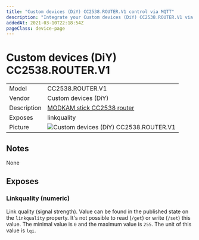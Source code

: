 ```yaml
---
title: "Custom devices (DiY) CC2538.ROUTER.V1 control via MQTT"
description: "Integrate your Custom devices (DiY) CC2538.ROUTER.V1 via Zigbee2MQTT with whatever smart home infrastructure you are using without the vendors bridge or gateway."
addedAt: 2021-03-10T22:18:54Z
pageClass: device-page
---
```


<!-- !!!! -->
<!-- ATTENTION: This file is auto-generated through docgen! -->
<!-- You can only edit the "## Notes"-Section till next h1 (#) or h2 heading (##). -->
<!-- Do NOT use h1 or h2 heading within "## Notes"-Section. -->
<!-- !!!! -->

# Custom devices (DiY) CC2538.ROUTER.V1

|     |     |
|-----|-----|
| Model | CC2538.ROUTER.V1  |
| Vendor  | Custom devices (DiY)  |
| Description | [MODKAM stick СС2538 router](https://github.com/jethome-ru/zigbee-firmware/tree/master/ti/router/cc2538_cc2592) |
| Exposes | linkquality |
| Picture | ![Custom devices (DiY) CC2538.ROUTER.V1](https://www.zigbee2mqtt.io/images/devices/CC2538.ROUTER.V1.jpg) |


<!-- Notes BEGIN: You can edit here -->
## Notes

None

<!-- Notes END: Do not edit below this line -->



## Exposes

### Linkquality (numeric)
Link quality (signal strength).
Value can be found in the published state on the `linkquality` property.
It's not possible to read (`/get`) or write (`/set`) this value.
The minimal value is `0` and the maximum value is `255`.
The unit of this value is `lqi`.

